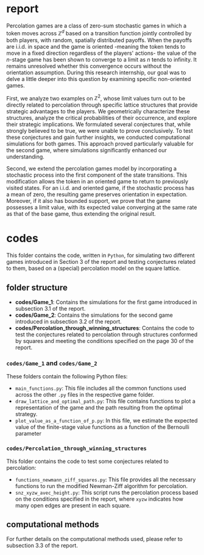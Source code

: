 # report

Percolation games are a class of zero-sum stochastic games in which a token moves across $\mathbb{Z}^d$ based on a transition function jointly controlled by both players, with random, spatially distributed payoffs. When the payoffs are i.i.d. in space and the game is oriented -meaning the token tends to move in a fixed direction regardless of the players' actions- the value of the $n$-stage game has been shown to converge to a limit as $n$ tends to infinity. It remains unresolved whether this convergence occurs without the orientation assumption. During this research internship, our goal was to delve a little deeper into this question by examining specific non-oriented games. 

First, we analyze two examples on $\mathbb{Z}^2$, whose limit values turn out to be directly related to percolation through specific lattice structures that provide strategic advantages to the players. We geometrically characterize these structures, analyze the critical probabilities of their occurrence, and explore their strategic implications. We formulated several conjectures that, while strongly believed to be true, we were unable to prove conclusively. To test these conjectures and gain further insights, we conducted computational simulations for both games. This approach proved particularly valuable for the second game, where simulations significantly enhanced our understanding.

Second, we extend the percolation games model by incorporating a stochastic process into the first component of the state transitions. This modification allows the token in an oriented game to return to previously visited states. For an i.i.d. and oriented game, if the stochastic process has a mean of zero, the resulting game preserves orientation in expectation. Moreover, if it also has bounded support, we prove that the game possesses a limit value, with its expected value converging at the same rate as that of the base game, thus extending the original result.

# codes

This folder contains the code, written in `Python`, for simulating two different games introduced in Section 3 of the report and testing conjectures related to them, based on a (special) percolation model on the square lattice. 

## folder structure

- **codes/Game_1**: Contains the simulations for the first game introduced in subsection 3.1 of the report.
- **codes/Game_2**: Contains the simulations for the second game introduced in subsection 3.2 of the report.
- **codes/Percolation_through_winning_structures**: Contains the code to test the conjectures related to percolation through structures conformed by squares and meeting the conditions specified on the page 30 of the report.

### `codes/Game_1` and `codes/Game_2`
These folders contain the following Python files:

- `main_functions.py`: This file includes all the common functions used across the other `.py` files in the respective game folder.
- `draw_lattice_and_optimal_path.py`: This file contains functions to plot a representation of the game and the path resulting from the optimal strategy.
- `plot_value_as_a_function_of_p.py`: In this file, we estimate the expected value of the finite-stage value functions as a function of the Bernoulli parameter

### `codes/Percolation_through_winning_structures`
This folder contains the code to test some conjectures related to percolation:

- `functions_newmann_ziff_squares.py`: This file provides all the necessary functions to run the modified Newman-Ziff algorithm for percolation.
- `snz_xyzw_avec_height.py`: This script runs the percolation process based on the conditions specified in the report, where `xyzw` indicates how many open edges are present in each square.

## computational methods

For further details on the computational methods used, please refer to subsection 3.3 of the report.




